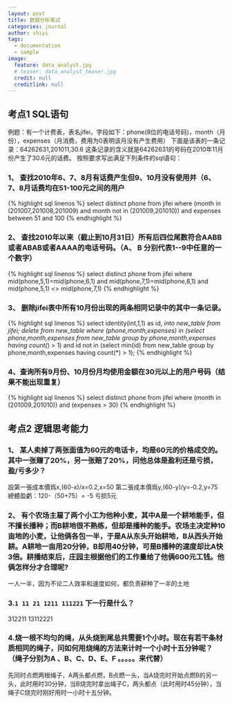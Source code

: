 ```yaml
---
layout: post
title: 数据分析笔试
categories: journal
author: shiyi
tags:
  - documentation
  - sample
image:
  feature: data_analyst.jpg
  # teaser: data_analyst_teaser.jpg
  credit: null
  creditlink: null
---
```


## 考点1 SQL语句

例题：有一个计费表，表名jifei，字段如下：phone(8位的电话号码)，month（月份），expenses（月消费，费用为0表明该月没有产生费用） 下面是该表的一条记录：64262631,201011,30.6 这条记录的含义就是64262631的号码在2010年11月份产生了30.6元的话费。 按照要求写出满足下列条件的sql语句：

### 1、 查找2010年6、7、8月有话费产生但9、10月没有使用并（6、7、8月话费均在51-100元之间的用户

{% highlight sql linenos %} select distinct phone from jifei where (month in (201007,201008,201009) and month not in (201009,201010)) and expenses between 51 and 100 {% endhighlight %}

### 2、 查找2010年以来（截止到10月31日）所有后四位尾数符合AABB或者ABAB或者AAAA的电话号码。（A、 B 分别代表1--9中任意的一个数字）

{% highlight sql linenos %} select distinct phone from jifei where mid(phone,5,1)=mid(phone,6,1) and mid(phone,7,1)=mid(phone,8,1) and mid(phone,5,1) \<> mid(phone,7,1) {% endhighlight %}

### 3、 删除jifei表中所有10月份出现的两条相同记录中的其中一条记录。

{% highlight sql linenos %} select identity(int,1,1) as id, _into new_table from jifei; delete from new_table where (phone,month,expenses) in (select phone,month,expenses from new_table group by phone,month,expenses having count(_) > 1) and id not in (select min(id) from new_table group by phone,month,expenses having count(\*) > 1); {% endhighlight %}

### 4、查询所有9月份、10月份月均使用金额在30元以上的用户号码（结果不能出现重复）

{% highlight sql linenos %} select distinct phone from jifei where (month in (201009,201010)) and (expenses > 30) {% endhighlight %}

## 考点2 逻辑思考能力

### 1、 某人卖掉了两张面值为60元的电话卡，均是60元的价格成交的。其中一张赚了20%，另一张赔了20%，问他总体是盈利还是亏损，盈/亏多少？

設第一張成本價爲x,(60-x)/x=0.2,x=50 第二張成本價爲y,(60-y)/y=-0.2,y=75 總體盈虧：120-（50+75）= -5 亏损5元

### 2、 有个农场主雇了两个小工为他种小麦，其中A是一个耕地能手，但不擅长播种；而B耕地很不熟练，但却是播种的能手。农场主决定种10亩地的小麦，让他俩各包一半，于是A从东头开始耕地，B从西头开始耕。A耕地一亩用20分钟，B却用40分钟，可是B播种的速度却比A快3倍。耕播结束后，庄园主根据他们的工作量给了他俩600元工钱。他俩怎样分才合理呢?

一人一半，因为不论二人效率和速度如何，都负责耕种了一半的土地

### 3.`1 11 21 1211 111221` 下一行是什么？

312211 13112221

### 4.烧一根不均匀的绳，从头烧到尾总共需要1个小时。现在有若干条材质相同的绳子，问如何用烧绳的方法来计时一个小时十五分钟呢？（绳子分别为A 、B、C、D、E、F 。。。。。来代替）

先同时点燃两根绳子，A两头都点燃，B点燃一头，当A烧完时开始点燃B的另一头，此时用时30分钟，当B烧完时拿出绳子C，两头都点（此时用时45分钟），当绳子C烧完时刚好用时一小时十五分钟。
